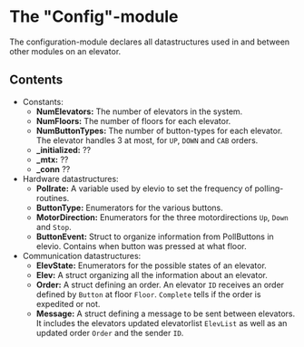 The "Config"-module
===================
The configuration-module declares all datastructures used in and between other modules on an elevator. 

Contents
--------
  - Constants: 
    - **NumElevators:** The number of elevators in the system.
    - **NumFloors:** The number of floors for each elevator.
    - **NumButtonTypes:** The number of button-types for each elevator. The elevator handles 3 at most, for `UP`, `DOWN` and `CAB` orders.
    - **_initialized:** ??
    - **_mtx:** ??
    - **_conn** ??
  - Hardware datastructures: 
    - **Pollrate:** A variable used by elevio to set the frequency of polling-routines.
    - **ButtonType:** Enumerators for the various buttons.
    - **MotorDirection:** Enumerators for the three motordirections `Up`, `Down` and `Stop`.
    - **ButtonEvent:** Struct to organize information from PollButtons in elevio. Contains when button was pressed at what floor. 
  - Communication datastructures:
    - **ElevState:** Enumerators for the possible states of an elevator.
    - **Elev:** A struct organizing all the information about an elevator.
    - **Order:** A struct defining an order. An elevator `ID` receives an order defined by `Button` at floor `Floor`. `Complete` tells if the order is expedited or not. 
    - **Message:** A struct defining a message to be sent between elevators. It includes the elevators updated elevatorlist `ElevList` as well as an updated order `Order` and the sender `ID`.
  

